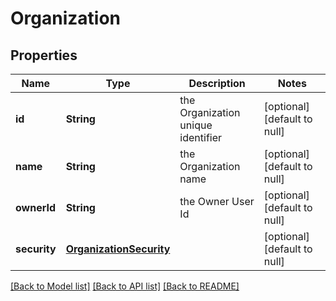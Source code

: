 # Organization
## Properties

| Name | Type | Description | Notes |
|------------ | ------------- | ------------- | -------------|
| **id** | **String** | the Organization unique identifier | [optional] [default to null] |
| **name** | **String** | the Organization name | [optional] [default to null] |
| **ownerId** | **String** | the Owner User Id | [optional] [default to null] |
| **security** | [**OrganizationSecurity**](OrganizationSecurity.md) |  | [optional] [default to null] |

[[Back to Model list]](../README.md#documentation-for-models) [[Back to API list]](../README.md#documentation-for-api-endpoints) [[Back to README]](../README.md)

